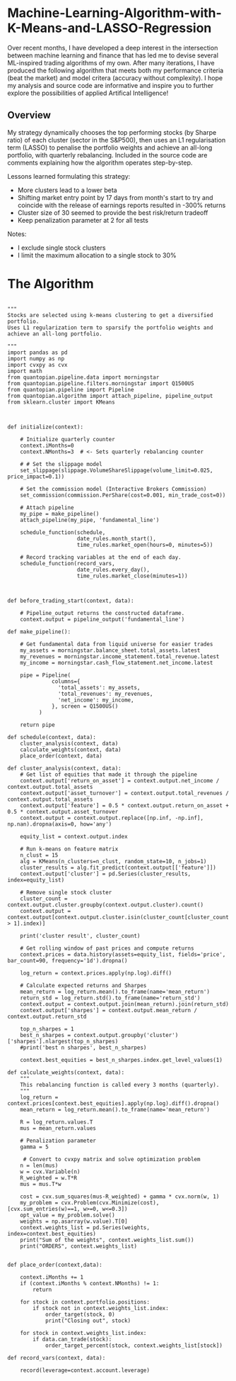 # Machine-Learning-Algorithm-with-K-Means-and-LASSO-Regression
Over recent months, I have developed a deep interest in the intersection between machine learning and finance that has led me to devise several ML-inspired trading algorithms of my own. After many iterations, I have produced the following algorithm that meets both my performance criteria (beat the market) and model critera (accuracy without complexity). I hope my analysis and source code are informative and inspire you to further explore the possibilities of applied Artifical Intelligence!   

<h2>Overview</h2>
My strategy dynamically chooses the top performing stocks (by Sharpe ratio) of each cluster (sector in the S&P500), then uses an L1 regularisation term (LASSO) to penalise the portfolio weights and achieve an all-long portfolio, with quarterly rebalancing. Included in the source code are comments explaining how the algorithm operates step-by-step. 
<ul>
    </ul>
Lessons learned formulating this strategy:
<ul>
<li>More clusters lead to a lower beta</li>
<li>Shifting market entry point by 17 days from month's start to try and coincide with the release of earnings reports resulted in -300% returns</li> 
<li>Cluster size of 30 seemed to provide the best risk/return tradeoff</li>
<li>Keep penalization parameter at 2 for all tests</li>
</ul>
Notes:
<ul>
<li>I exclude single stock clusters</li>
<li>I limit the maximum allocation to a single stock to 30%</li>
</ul>

<h1>The Algorithm</h1>

<pre>
<code>
"""
Stocks are selected using k-means clustering to get a diversified portfolio. 
Uses L1 regularization term to sparsify the portfolio weights and achieve an all-long portfolio.

"""
import pandas as pd
import numpy as np
import cvxpy as cvx
import math
from quantopian.pipeline.data import morningstar
from quantopian.pipeline.filters.morningstar import Q1500US
from quantopian.pipeline import Pipeline
from quantopian.algorithm import attach_pipeline, pipeline_output
from sklearn.cluster import KMeans



def initialize(context):
    
    # Initialize quarterly counter
    context.iMonths=0
    context.NMonths=3  # <- Sets quarterly rebalancing counter
    
    # # Set the slippage model
    set_slippage(slippage.VolumeShareSlippage(volume_limit=0.025, price_impact=0.1))
    
    # Set the commission model (Interactive Brokers Commission)
    set_commission(commission.PerShare(cost=0.001, min_trade_cost=0))
    
    # Attach pipeline
    my_pipe = make_pipeline()
    attach_pipeline(my_pipe, 'fundamental_line')
    
    schedule_function(schedule,
                      date_rules.month_start(),
                      time_rules.market_open(hours=0, minutes=5))
    
    # Record tracking variables at the end of each day.
    schedule_function(record_vars,
                      date_rules.every_day(),
                      time_rules.market_close(minutes=1))
    
    
       
def before_trading_start(context, data):
    
    # Pipeline_output returns the constructed dataframe.
    context.output = pipeline_output('fundamental_line')
       
def make_pipeline():

    # Get fundamental data from liquid universe for easier trades
    my_assets = morningstar.balance_sheet.total_assets.latest
    my_revenues = morningstar.income_statement.total_revenue.latest
    my_income = morningstar.cash_flow_statement.net_income.latest

    pipe = Pipeline(
              columns={
                'total_assets': my_assets,
                'total_revenues': my_revenues,
                'net_income': my_income,
              }, screen = Q1500US()
          )
    
    return pipe

def schedule(context, data):
    cluster_analysis(context, data)
    calculate_weights(context, data)
    place_order(context, data)
                
def cluster_analysis(context, data):
    # Get list of equities that made it through the pipeline
    context.output['return_on_asset'] = context.output.net_income / context.output.total_assets
    context.output['asset_turnover'] = context.output.total_revenues / context.output.total_assets
    context.output['feature'] = 0.5 * context.output.return_on_asset + 0.5 * context.output.asset_turnover
    context.output = context.output.replace([np.inf, -np.inf], np.nan).dropna(axis=0, how='any')
    
    equity_list = context.output.index
    
    # Run k-means on feature matrix
    n_clust = 15
    alg = KMeans(n_clusters=n_clust, random_state=10, n_jobs=1)
    cluster_results = alg.fit_predict(context.output[['feature']])
    context.output['cluster'] = pd.Series(cluster_results, index=equity_list)
    
    # Remove single stock cluster
    cluster_count = context.output.cluster.groupby(context.output.cluster).count()
    context.output = context.output[context.output.cluster.isin(cluster_count[cluster_count > 1].index)]
    
    print('cluster result', cluster_count)
    
    # Get rolling window of past prices and compute returns
    context.prices = data.history(assets=equity_list, fields='price', bar_count=90, frequency='1d').dropna()
    
    log_return = context.prices.apply(np.log).diff()
    
    # Calculate expected returns and Sharpes
    mean_return = log_return.mean().to_frame(name='mean_return')
    return_std = log_return.std().to_frame(name='return_std')
    context.output = context.output.join(mean_return).join(return_std)
    context.output['sharpes'] = context.output.mean_return / context.output.return_std
    
    top_n_sharpes = 1
    best_n_sharpes = context.output.groupby('cluster')['sharpes'].nlargest(top_n_sharpes)
    #print('best n sharpes', best_n_sharpes)
    
    context.best_equities = best_n_sharpes.index.get_level_values(1)
    
def calculate_weights(context, data):
    """
    This rebalancing function is called every 3 months (quarterly).
    """
    log_return = context.prices[context.best_equities].apply(np.log).diff().dropna()
    mean_return = log_return.mean().to_frame(name='mean_return')
    
    R = log_return.values.T
    mus = mean_return.values
    
    # Penalization parameter
    gamma = 5

     # Convert to cvxpy matrix and solve optimization problem
    n = len(mus)
    w = cvx.Variable(n)
    R_weighted = w.T*R
    mus = mus.T*w

    cost = cvx.sum_squares(mus-R_weighted) + gamma * cvx.norm(w, 1)
    my_problem = cvx.Problem(cvx.Minimize(cost), [cvx.sum_entries(w)==1, w>=0, w<=0.3])
    opt_value = my_problem.solve()
    weights = np.asarray(w.value).T[0]
    context.weights_list = pd.Series(weights, index=context.best_equities)
    print("Sum of the weights", context.weights_list.sum())
    print("ORDERS", context.weights_list)
    
    
def place_order(context,data):
    
    context.iMonths += 1
    if (context.iMonths % context.NMonths) != 1:
        return
    
    for stock in context.portfolio.positions:
        if stock not in context.weights_list.index:
            order_target(stock, 0)
            print("Closing out", stock)

    for stock in context.weights_list.index:
        if data.can_trade(stock):
            order_target_percent(stock, context.weights_list[stock])

def record_vars(context, data):
    
    record(leverage=context.account.leverage)
</code>
</pre>
